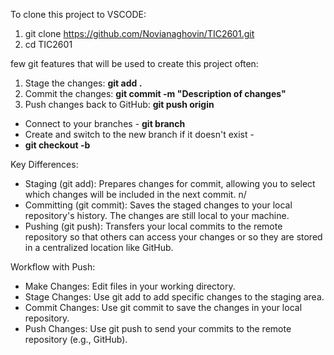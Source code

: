 To clone this project to VSCODE:
  1. git clone https://github.com/Novianaghovin/TIC2601.git
  2. cd TIC2601

few git features that will be used to create this project often:
  1. Stage the changes: **git add .**
  2. Commit the changes: **git commit -m "Description of changes"**
  3. Push changes back to GitHub: **git push origin <branch name>**

- Connect to your branches - **git branch**
- Create and switch to the new branch if it doesn't exist -
- **git checkout -b <create new branch>**

Key Differences:
- Staging (git add): Prepares changes for commit, allowing you to select which changes will be included in the next commit. n/
- Committing (git commit): Saves the staged changes to your local repository's history. The changes are still local to your machine.
- Pushing (git push): Transfers your local commits to the remote repository so that others can access your changes or so they are stored in a centralized location like GitHub.

Workflow with Push:
- Make Changes: Edit files in your working directory.
- Stage Changes: Use git add to add specific changes to the staging area.
- Commit Changes: Use git commit to save the changes in your local repository.
- Push Changes: Use git push to send your commits to the remote repository (e.g., GitHub).
